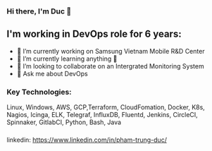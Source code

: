 ### Hi there, I'm Duc 👋

## I'm working in DevOps role for 6 years:

- 🔭 I’m currently working on Samsung Vietnam Mobile R&D Center
- 🌱 I’m currently learning anything 🤣
- 👯 I’m looking to collaborate on an Intergrated Monitoring System
- 💬 Ask me about DevOps
### Key Technologies:
Linux, Windows, AWS, GCP,Terraform, CloudFomation, Docker, K8s, Nagios, Icinga, ELK, Telegraf, InfluxDB, Fluentd, Jenkins, CircleCI, Spinnaker, GitlabCI, Python, Bash, Java
###
linkedin: https://www.linkedin.com/in/pham-trung-duc/


